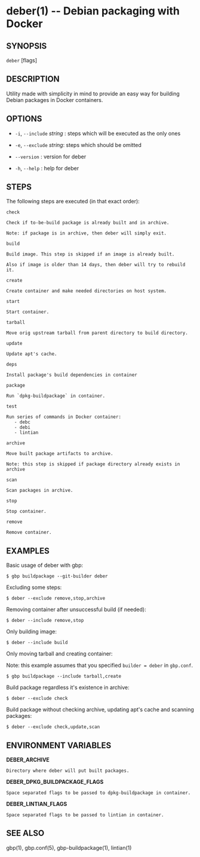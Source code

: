 deber(1) -- Debian packaging with Docker
=============================================

## SYNOPSIS

`deber` [flags]

## DESCRIPTION

Utility made with simplicity in mind to provide
an easy way for building Debian packages in
Docker containers.

## OPTIONS

 * `-i`, `--include` *string* :
  steps which will be executed as the only ones
  
 * `-e`, `--exclude` *string*:
  steps which should be omitted
   
 * `--version` :
  version for deber
  
 * `-h`, `--help` :
  help for deber

## STEPS

The following steps are executed (in that exact order):

`check`

    Check if to-be-build package is already built and in archive.
    
    Note: if package is in archive, then deber will simply exit.

`build`
    
    Build image. This step is skipped if an image is already built.
    
    Also if image is older than 14 days, then deber will try to rebuild it.
    
`create`

    Create container and make needed directories on host system.
     
`start`
      
    Start container.
    
`tarball`

    Move orig upstream tarball from parent directory to build directory.
    
`update`

    Update apt's cache.
    
`deps`

    Install package's build dependencies in container
     
`package`
      
    Run `dpkg-buildpackage` in container.
     
`test`
      
    Run series of commands in Docker container:
       - debc
       - debi
       - lintian
       
`archive`
     
    Move built package artifacts to archive.
         
    Note: this step is skipped if package directory already exists in archive
         
`scan`
         
    Scan packages in archive.
         
`stop`
      
    Stop container.
     
`remove`

    Remove container.

## EXAMPLES

Basic usage of deber with gbp:
    
    $ gbp buildpackage --git-builder deber
    
Excluding some steps:

    $ deber --exclude remove,stop,archive
    
Removing container after unsuccessful build (if needed):
    
    $ deber --include remove,stop
    
Only building image:

    $ deber --include build
    
Only moving tarball and creating container:

Note: this example assumes that you specified `builder = deber` in `gbp.conf`.

    $ gbp buildpackage --include tarball,create
    
Build package regardless it's existence in archive:

    $ deber --exclude check
    
Build package without checking archive, updating apt's cache and scanning packages:

    $ deber --exclude check,update,scan
    
## ENVIRONMENT VARIABLES

**DEBER_ARCHIVE**

    Directory where deber will put built packages.
    
**DEBER_DPKG_BUILDPACKAGE_FLAGS**

    Space separated flags to be passed to dpkg-buildpackage in container.

**DEBER_LINTIAN_FLAGS**

    Space separated flags to be passed to lintian in container.

## SEE ALSO

gbp(1), gbp.conf(5), gbp-buildpackage(1), lintian(1)